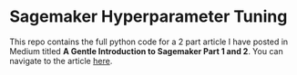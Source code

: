 # Sagemaker Hyperparameter Tuning
This repo contains the full python code for a 2 part article I have posted in Medium titled __A Gentle Introduction to Sagemaker Part 1 and 2__. You can navigate to the article </b>
<a href="https://arindam-dey.medium.com/a-gentle-introduction-to-aws-sagemaker-part-i-7e4ef93a6ba4">here</a>.
